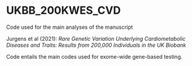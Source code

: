 # UKBB_200KWES_CVD
Code used for the main analyses of the manuscript 

Jurgens et al (2021): _Rare Genetic Variation Underlying Cardiometabolic Diseases and Traits: Results from 200,000 Individuals in the UK Biobank_

Code entails the main codes used for exome-wide gene-based testing. 

